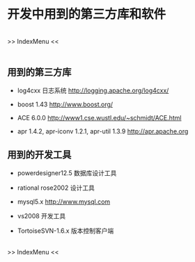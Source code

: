 # 开发中用到的第三方库和软件 #
<br>
>> IndexMenu <<<br>
<br>
<h2>用到的第三方库</h2>

<ul><li>log4cxx 日志系统 <a href='http://logging.apache.org/log4cxx/'>http://logging.apache.org/log4cxx/</a></li></ul>

<ul><li>boost 1.43 <a href='http://www.boost.org/'>http://www.boost.org/</a></li></ul>

<ul><li>ACE 6.0.0 <a href='http://www1.cse.wustl.edu/~schmidt/ACE.html'>http://www1.cse.wustl.edu/~schmidt/ACE.html</a></li></ul>

<ul><li>apr 1.4.2, apr-iconv 1.2.1, apr-util 1.3.9 <a href='http://apr.apache.org'>http://apr.apache.org</a></li></ul>

<h2>用到的开发工具</h2>

<ul><li>powerdesigner12.5	数据库设计工具</li></ul>

<ul><li>rational rose2002	设计工具</li></ul>

<ul><li>mysql5.x	<a href='http://www.mysql.com'>http://www.mysql.com</a></li></ul>

<ul><li>vs2008 开发工具</li></ul>

<ul><li>TortoiseSVN-1.6.x 版本控制客户端</li></ul>

<br>
>> IndexMenu <<